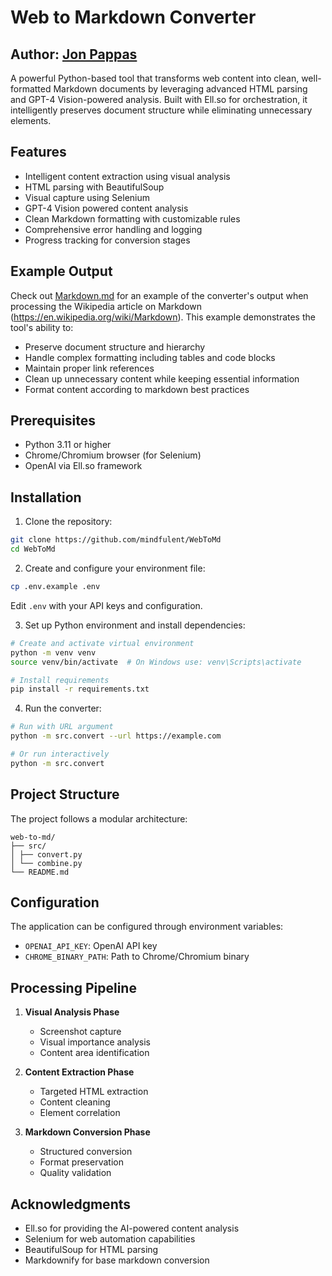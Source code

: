 # Web to Markdown Converter

## Author: [Jon Pappas](https://github.com/mindfulent)

A powerful Python-based tool that transforms web content into clean, well-formatted Markdown documents by leveraging advanced HTML parsing and GPT-4 Vision-powered analysis. Built with Ell.so for orchestration, it intelligently preserves document structure while eliminating unnecessary elements. 

## Features

- Intelligent content extraction using visual analysis
- HTML parsing with BeautifulSoup
- Visual capture using Selenium
- GPT-4 Vision powered content analysis
- Clean Markdown formatting with customizable rules
- Comprehensive error handling and logging
- Progress tracking for conversion stages

## Example Output

Check out [Markdown.md](output/Markdown.md) for an example of the converter's output when processing the Wikipedia article on Markdown (<https://en.wikipedia.org/wiki/Markdown>). This example demonstrates the tool's ability to:

- Preserve document structure and hierarchy
- Handle complex formatting including tables and code blocks
- Maintain proper link references
- Clean up unnecessary content while keeping essential information
- Format content according to markdown best practices

## Prerequisites

- Python 3.11 or higher
- Chrome/Chromium browser (for Selenium)
- OpenAI via Ell.so framework

## Installation

1. Clone the repository:

```bash
git clone https://github.com/mindfulent/WebToMd
cd WebToMd
```

2. Create and configure your environment file:

```bash
cp .env.example .env
```

Edit `.env` with your API keys and configuration.

3. Set up Python environment and install dependencies:

```bash
# Create and activate virtual environment
python -m venv venv
source venv/bin/activate  # On Windows use: venv\Scripts\activate

# Install requirements
pip install -r requirements.txt
```

4. Run the converter:

```bash
# Run with URL argument
python -m src.convert --url https://example.com

# Or run interactively
python -m src.convert
```

## Project Structure

The project follows a modular architecture:

```text
web-to-md/
├── src/
│ ├── convert.py
│ └── combine.py
└── README.md
```

## Configuration

The application can be configured through environment variables:

- `OPENAI_API_KEY`: OpenAI API key
- `CHROME_BINARY_PATH`: Path to Chrome/Chromium binary

## Processing Pipeline

1. **Visual Analysis Phase**
   - Screenshot capture
   - Visual importance analysis
   - Content area identification

2. **Content Extraction Phase**
   - Targeted HTML extraction
   - Content cleaning
   - Element correlation

3. **Markdown Conversion Phase**
   - Structured conversion
   - Format preservation
   - Quality validation

## Acknowledgments

- Ell.so for providing the AI-powered content analysis
- Selenium for web automation capabilities
- BeautifulSoup for HTML parsing
- Markdownify for base markdown conversion
